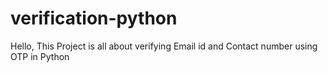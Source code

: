 # verification-python
Hello, This Project is all about verifying Email id and Contact number using OTP in Python
